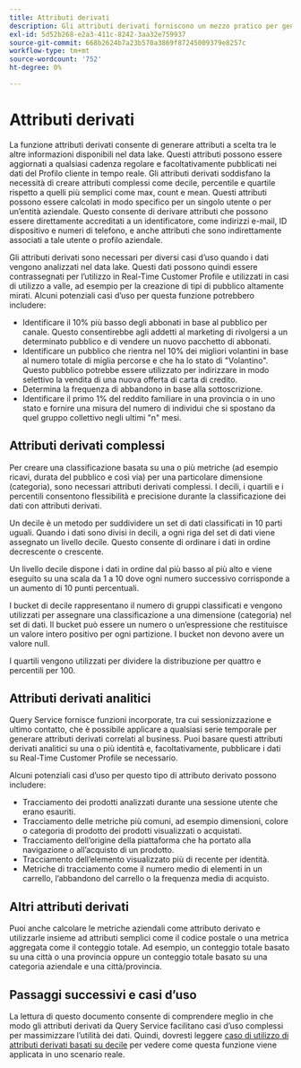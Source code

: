 ```yaml
---
title: Attributi derivati
description: Gli attributi derivati forniscono un mezzo pratico per generare attributi a scelta che possono essere aggiornati a qualsiasi cadenza regolare e facoltativamente pubblicati nei dati del Profilo cliente in tempo reale. Questo documento fornisce una panoramica dell’utilizzo di Query Service per creare attributi derivati da utilizzare con i dati del profilo.
exl-id: 5d52b268-e2a3-411c-8242-3aa32e759937
source-git-commit: 668b2624b7a23b570a3869f87245009379e8257c
workflow-type: tm+mt
source-wordcount: '752'
ht-degree: 0%

---
```


# Attributi derivati

La funzione attributi derivati consente di generare attributi a scelta tra le altre informazioni disponibili nel data lake. Questi attributi possono essere aggiornati a qualsiasi cadenza regolare e facoltativamente pubblicati nei dati del Profilo cliente in tempo reale. Gli attributi derivati soddisfano la necessità di creare attributi complessi come decile, percentile e quartile rispetto a quelli più semplici come max, count e mean. Questi attributi possono essere calcolati in modo specifico per un singolo utente o per un’entità aziendale. Questo consente di derivare attributi che possono essere direttamente accreditati a un identificatore, come indirizzi e-mail, ID dispositivo e numeri di telefono, e anche attributi che sono indirettamente associati a tale utente o profilo aziendale.

Gli attributi derivati sono necessari per diversi casi d’uso quando i dati vengono analizzati nel data lake. Questi dati possono quindi essere contrassegnati per l’utilizzo in Real-Time Customer Profile e utilizzati in casi di utilizzo a valle, ad esempio per la creazione di tipi di pubblico altamente mirati. Alcuni potenziali casi d’uso per questa funzione potrebbero includere:

* Identificare il 10% più basso degli abbonati in base al pubblico per canale. Questo consentirebbe agli addetti al marketing di rivolgersi a un determinato pubblico e di vendere un nuovo pacchetto di abbonati.
* Identificare un pubblico che rientra nel 10% dei migliori volantini in base al numero totale di miglia percorse e che ha lo stato di &quot;Volantino&quot;. Questo pubblico potrebbe essere utilizzato per indirizzare in modo selettivo la vendita di una nuova offerta di carta di credito.
* Determina la frequenza di abbandono in base alla sottoscrizione.
* Identificare il primo 1% del reddito familiare in una provincia o in uno stato e fornire una misura del numero di individui che si spostano da quel gruppo collettivo negli ultimi &quot;n&quot; mesi.

## Attributi derivati complessi

Per creare una classificazione basata su una o più metriche (ad esempio ricavi, durata del pubblico e così via) per una particolare dimensione (categoria), sono necessari attributi derivati complessi. I decili, i quartili e i percentili consentono flessibilità e precisione durante la classificazione dei dati con attributi derivati.

Un decile è un metodo per suddividere un set di dati classificati in 10 parti uguali. Quando i dati sono divisi in decili, a ogni riga del set di dati viene assegnato un livello decile. Questo consente di ordinare i dati in ordine decrescente o crescente.

Un livello decile dispone i dati in ordine dal più basso al più alto e viene eseguito su una scala da 1 a 10 dove ogni numero successivo corrisponde a un aumento di 10 punti percentuali.

I bucket di decile rappresentano il numero di gruppi classificati e vengono utilizzati per assegnare una classificazione a una dimensione (categoria) nel set di dati. Il bucket può essere un numero o un’espressione che restituisce un valore intero positivo per ogni partizione. I bucket non devono avere un valore null.

I quartili vengono utilizzati per dividere la distribuzione per quattro e percentili per 100.

## Attributi derivati analitici

Query Service fornisce funzioni incorporate, tra cui sessionizzazione e ultimo contatto, che è possibile applicare a qualsiasi serie temporale per generare attributi derivati correlati al business. Puoi basare questi attributi derivati analitici su una o più identità e, facoltativamente, pubblicare i dati su Real-Time Customer Profile se necessario.

Alcuni potenziali casi d’uso per questo tipo di attributo derivato possono includere:

* Tracciamento dei prodotti analizzati durante una sessione utente che erano esauriti.
* Tracciamento delle metriche più comuni, ad esempio dimensioni, colore o categoria di prodotto dei prodotti visualizzati o acquistati.
* Tracciamento dell’origine della piattaforma che ha portato alla navigazione o all’acquisto di un prodotto.
* Tracciamento dell’elemento visualizzato più di recente per identità.
* Metriche di tracciamento come il numero medio di elementi in un carrello, l’abbandono del carrello o la frequenza media di acquisto.

## Altri attributi derivati

Puoi anche calcolare le metriche aziendali come attributo derivato e utilizzarle insieme ad attributi semplici come il codice postale o una metrica aggregata come il conteggio totale. Ad esempio, un conteggio totale basato su una città o una provincia oppure un conteggio totale basato su una categoria aziendale e una città/provincia.

## Passaggi successivi e casi d’uso

La lettura di questo documento consente di comprendere meglio in che modo gli attributi derivati da Query Service facilitano casi d’uso complessi per massimizzare l’utilità dei dati. Quindi, dovresti leggere [caso di utilizzo di attributi derivati basati su decile](../../use-cases/deciles-use-case.md) per vedere come questa funzione viene applicata in uno scenario reale.
